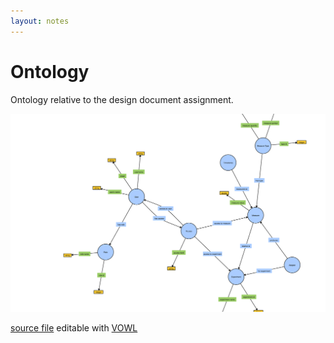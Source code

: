 ```yaml
---
layout: notes
---
```

# Ontology

Ontology relative to the design document assignment.

<img src="ontology.svg" alt="ontology diagram" class="img-responsive"/>

[source file](ontology.json) editable with [VOWL](http://vowl.visualdataweb.org/webvowl.html)
